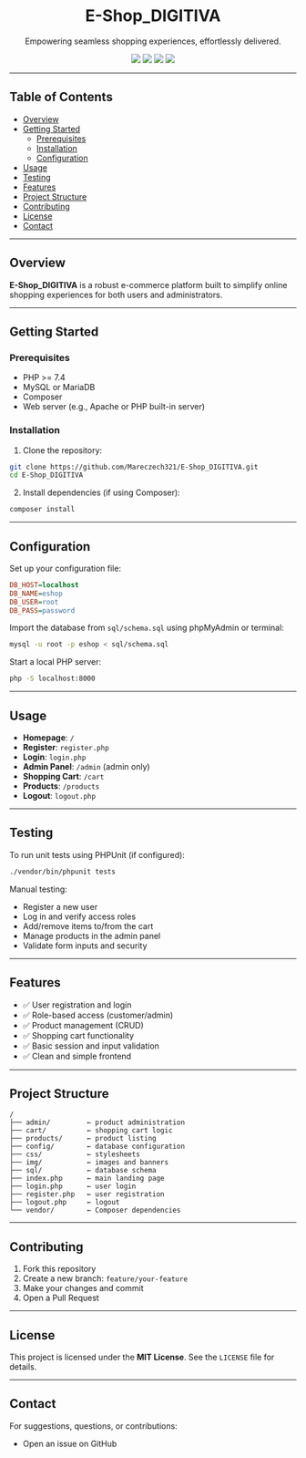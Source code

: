 <p align="center">
  <h1 align="center">E-Shop_DIGITIVA</h1>
</p>
<p align="center">
  Empowering seamless shopping experiences, effortlessly delivered.
</p>

<div align="center">
  <img src="https://img.shields.io/badge/code-PHP-blue.svg" />
  <img src="https://img.shields.io/badge/last%20commit-today-brightgreen.svg" />
  <img src="https://img.shields.io/github/languages/count/Mareczech321/E-Shop_DIGITIVA.svg" />
  <img src="https://img.shields.io/badge/php-66.9%25-blue.svg" />
</div>

---

## Table of Contents

- [Overview](#overview)
- [Getting Started](#getting-started)
  - [Prerequisites](#prerequisites)
  - [Installation](#installation)
  - [Configuration](#configuration)
- [Usage](#usage)
- [Testing](#testing)
- [Features](#features)
- [Project Structure](#project-structure)
- [Contributing](#contributing)
- [License](#license)
- [Contact](#contact)

---

## Overview

**E-Shop_DIGITIVA** is a robust e-commerce platform built to simplify online shopping experiences for both users and administrators.

---

## Getting Started

### Prerequisites

- PHP >= 7.4
- MySQL or MariaDB
- Composer
- Web server (e.g., Apache or PHP built-in server)

### Installation

1. Clone the repository:

```bash
git clone https://github.com/Mareczech321/E-Shop_DIGITIVA.git
cd E-Shop_DIGITIVA
```

2. Install dependencies (if using Composer):

```bash
composer install
```

---

## Configuration

Set up your configuration file:

```ini
DB_HOST=localhost
DB_NAME=eshop
DB_USER=root
DB_PASS=password
```

Import the database from `sql/schema.sql` using phpMyAdmin or terminal:

```bash
mysql -u root -p eshop < sql/schema.sql
```

Start a local PHP server:

```bash
php -S localhost:8000
```

---

## Usage

- **Homepage**: `/`
- **Register**: `register.php`
- **Login**: `login.php`
- **Admin Panel**: `/admin` (admin only)
- **Shopping Cart**: `/cart`
- **Products**: `/products`
- **Logout**: `logout.php`

---

## Testing

To run unit tests using PHPUnit (if configured):

```bash
./vendor/bin/phpunit tests
```

Manual testing:

- Register a new user
- Log in and verify access roles
- Add/remove items to/from the cart
- Manage products in the admin panel
- Validate form inputs and security

---

## Features

- ✅ User registration and login
- ✅ Role-based access (customer/admin)
- ✅ Product management (CRUD)
- ✅ Shopping cart functionality
- ✅ Basic session and input validation
- ✅ Clean and simple frontend

---

## Project Structure

```plaintext
/
├── admin/         ← product administration
├── cart/          ← shopping cart logic
├── products/      ← product listing
├── config/        ← database configuration
├── css/           ← stylesheets
├── img/           ← images and banners
├── sql/           ← database schema
├── index.php      ← main landing page
├── login.php      ← user login
├── register.php   ← user registration
├── logout.php     ← logout
└── vendor/        ← Composer dependencies
```

---

## Contributing

1. Fork this repository  
2. Create a new branch: `feature/your-feature`  
3. Make your changes and commit  
4. Open a Pull Request

---

## License

This project is licensed under the **MIT License**. See the `LICENSE` file for details.

---

## Contact

For suggestions, questions, or contributions:

- Open an issue on GitHub

